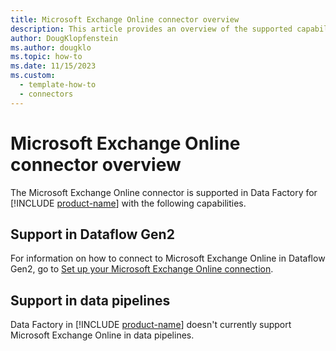 ```yaml
---
title: Microsoft Exchange Online connector overview
description: This article provides an overview of the supported capabilities of the Microsoft Exchange Online connector.
author: DougKlopfenstein
ms.author: dougklo
ms.topic: how-to
ms.date: 11/15/2023
ms.custom:
  - template-how-to
  - connectors
---
```


# Microsoft Exchange Online connector overview

The Microsoft Exchange Online connector is supported in Data Factory for [!INCLUDE [product-name](../includes/product-name.md)] with the following capabilities.


## Support in Dataflow Gen2

For information on how to connect to Microsoft Exchange Online in Dataflow Gen2, go to [Set up your Microsoft Exchange Online connection](connector-microsoft-exchange-online.md).

## Support in data pipelines

Data Factory in [!INCLUDE [product-name](../includes/product-name.md)] doesn't currently support Microsoft Exchange Online in data pipelines.
